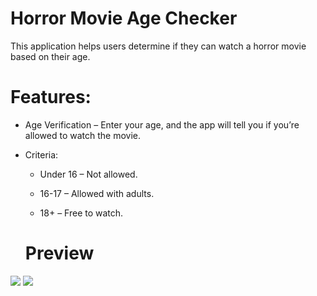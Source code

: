 # Horror Movie Age Checker

This application helps users determine if they can watch a horror movie based on their age.

# Features:

- Age Verification – Enter your age, and the app will tell you if you’re allowed to watch the movie.

- Criteria:

  - Under 16 – Not allowed.

  - 16-17 – Allowed with adults.

  - 18+ – Free to watch.

   # Preview

![](assets/images/age1.gif)
![](assets/images/age18.gif)
